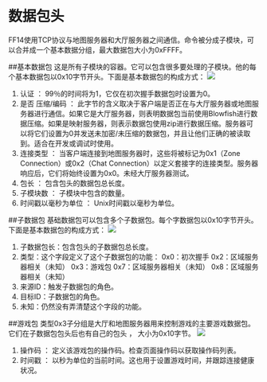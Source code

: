 ﻿# 数据包头

FF14使用TCP协议与地图服务器和大厅服务器之间通信。命令被分成子模块，可以合并成一个基本数据分组，最大数据包大小为0xFFFF。

##基本数据包
这是所有子模块的容器。它可以包含很多要处理的子模块。他的每个基本数据包以0x10字节开头。下面是基本数据包的构成方式：
![](http://mydcs.f3322.net:11002/server/../Public/Uploads/2018-03-16/5aabe6972dc6c.png)

1. 认证 ： 99％的时间将为1，它仅在初次握手数据包时设置为0。
2. 是否 压缩/编码 ： 此字节的含义取决于客户端是否正在与大厅服务器或地图服务器进行通信。如果它是大厅服务器，则表明数据包当前使用Blowfish进行数据压缩。如果是映射服务器，则表示数据包使用zip进行数据压缩。服务器可以将它们设置为0并发送未加密/未压缩的数据包，并且让他们正确的被读取到。适合在开发或调试时使用。
3. 连接类型 ： 当客户端连接到地图服务器时，这些将被标记为0x1（Zone Connection）或0x2（Chat Connection）以定义套接字的连接类型。服务器响应后，它们将始终设置为0x0。未经大厅服务器测试。
4. 包长 ： 包含包头的数据包总长度。
5. 子模块数 ： 子模块中包含的数量。
6. 时间戳以毫秒为单位 ： Unix时间戳以毫秒为单位。

##子数据包
基础数据包可以包含多个子数据包。每个字数据包以0x10字节开头。
下面是基本数据包的构成方式：
![](http://mydcs.f3322.net:11002/server/../Public/Uploads/2018-03-16/5aabe94b58370.png)

1. 子数据包长：包含包头的子数据包总长度。
2. 类型：这个字段定义了这个子数据包的功能：
	0x0：初次握手
	0x2：区域服务器相关（未知）
	0x3：游戏包
	0x7：区域服务器相关（未知）
	0x8：区域服务器相关（未知）
3. 来源ID：触发子数据包的角色。
4. 目标ID：子数据包的角色。
5. 未知：仍然没有弄清楚这个字段的功能。

##游戏包
类型0x3子分组是大厅和地图服务器用来控制游戏的主要游戏数据包。它们在子数据包包头后也有自己的包头 ， 大小为0x10字节。
![](http://mydcs.f3322.net:11002/server/../Public/Uploads/2018-03-17/5aabeac289173.png)
1. 操作码 ： 定义该游戏包的操作码。检查页面操作码以获取操作码列表。
2. 时间戳 ： 以秒为单位的当前时间。这也用于设置游戏时间，并跟踪连接健康状况。